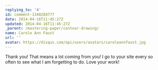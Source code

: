 ```yaml
---
replying_to: '4'
id: comment-1340284777
date: 2014-04-16T11:45:27Z
updated: 2014-04-16T11:45:27Z
_parent: /mastering-paper/contour-drawing/
name: Carole Ann Faust
url: ''
avatar: https://disqus.com/api/users/avatars/caroleannfaust.jpg
---
```


Thank you! That means a lot coming from you! I go to your site every
so often to see what I am forgetting to do. Love your work!
